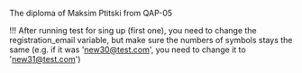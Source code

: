 The diploma of Maksim Ptitski from QAP-05

!!! After running test for sing up (first one), you need to change the registration_email variable, but make sure the numbers of symbols stays the same (e.g. if it was 'new30@test.com', you need to change it to 'new31@test.com')